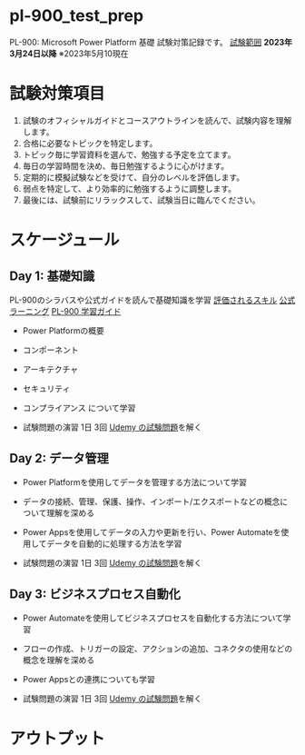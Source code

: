 # pl-900_test_prep
PL-900: Microsoft Power Platform 基礎 試験対策記録です。
[試験範囲](https://learn.microsoft.com/en-us/certifications/resources/study-guides/pl-900#skills-measured-as-of-march-24-2023) **2023年3月24日以降**
※2023年5月10現在 

# 試験対策項目

1. 試験のオフィシャルガイドとコースアウトラインを読んで、試験内容を理解します。
2. 合格に必要なトピックを特定します。
3. トピック毎に学習資料を選んで、勉強する予定を立てます。
4. 毎日の学習時間を決め、毎日勉強するように心がけます。
5. 定期的に模擬試験などを受けて、自分のレベルを評価します。
6. 弱点を特定して、より効率的に勉強するように調整します。
7. 最後には、試験前にリラックスして、試験当日に臨んでください。

# スケージュール
## Day 1: 基礎知識  
PL-900のシラバスや公式ガイドを読んで基礎知識を学習 
[評価されるスキル](https://learn.microsoft.com/en-us/certifications/resources/study-guides/pl-900#skills-measured-as-of-march-24-2023 )
[公式ラーニング](https://learn.microsoft.com/ja-jp/training/paths/power-plat-fundamentals/ )
[PL-900 学習ガイド](https://learn.microsoft.com/en-us/certifications/resources/study-guides/pl-900 )

- Power Platformの概要 
- コンポーネント 
- アーキテクチャ 
- セキュリティ 
- コンプライアンス 
について学習 

- 試験問題の演習 1日 3回
[Udemy の試験問題](https://www.udemy.com/course/pl-900microsoft-power-platform/)を解く 

## Day 2: データ管理 
- Power Platformを使用してデータを管理する方法について学習
- データの接続、管理、保護、操作、インポート/エクスポートなどの概念について理解を深める
- Power Appsを使用してデータの入力や更新を行い、Power Automateを使用してデータを自動的に処理する方法を学習

- 試験問題の演習 1日 3回
[Udemy の試験問題](https://www.udemy.com/course/pl-900microsoft-power-platform/)を解く 

## Day 3: ビジネスプロセス自動化
- Power Automateを使用してビジネスプロセスを自動化する方法について学習
- フローの作成、トリガーの設定、アクションの追加、コネクタの使用などの概念を理解を深める
- Power Appsとの連携についても学習

- 試験問題の演習 1日 3回
[Udemy の試験問題](https://www.udemy.com/course/pl-900microsoft-power-platform/)を解く 
# アウトプット
